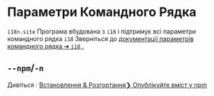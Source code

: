 # Параметри Командного Рядка

`i18n.site` Програма вбудована з `i18` і підтримує всі параметри командного рядка `i18` Зверніться до [документації параметрів командного рядка ➔ `i18` .](/i18/cli)

## `--npm`/`-n`

Дивіться : [Встановлення & Розгортання❯ Опублікуйте вміст у npm](/i18n.site/use#npm)
